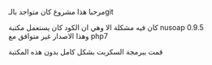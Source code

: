 مرحبا هذا مشروع كان متواجد بالـgit

كان فيه مشكلة الا وهي ان الكود كان يستعمل مكتبة nusoap 0.9.5  
وهذا الاصدار غير متوافق مع php7

قمت ببرمجة السكربت بشكل كامل بدون هذه المكتبة 
